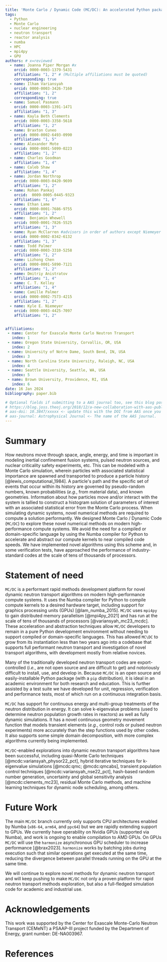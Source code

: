 ```yaml
---
title: 'Monte Carlo / Dynamic Code (MC/DC): An accelerated Python package for fully transient neutron transport and rapid methods development'
tags:
  - Python
  - Monte Carlo
  - nuclear engineering
  - neutron transport
  - reactor analysis
  - numba
  - HPC
  - mpi4py
  - GPU
authors: # x=reviewed
  - name: Joanna Piper Morgan #x
    orcid: 0000-0003-1379-5431
    affiliation: "1, 2" # (Multiple affiliations must be quoted)
    corresponding: true
  - name: Ilham Variansyah
    orcid: 0000-0003-3426-7160
    affiliation: "1, 2"
    corresponding: true
  - name: Samuel Pasmann
    orcid: 0000-0003-1391-1471
    affiliation: "1, 3"
  - name: Kayla Beth Clements
    orcid: 0000-0003-3358-5618
    affiliation: "1, 2"
  - name: Braxton Cuneo
    orcid: 0000-0002-6493-0990
    affiliation: "1, 5"
  - name: Alexander Mote 
    orcid: 0000-0001-5099-0223
    affiliation: "1, 2"
  - name: Charles Goodman
    affiliation: "1, 4"
  - name: Caleb Shaw 
    affiliation: "1, 4"
  - name: Jordan Northrop 
    orcid: 0000-0003-0420-9699
    affiliation: "1, 2"
  - name: Rohan Pankaj
    orcid:  0009-0005-0445-9323
    affiliation: "1, 6"
  - name: Ethan Lame
    orcid: 0000-0001-7686-9755
    affiliation: "1, 2"
  - name:  Benjamin Whewell
    orcid: 0000-0001-7826-5525
    affiliation: "1, 3"
  - name: Ryan McClarren #advisors in order of authors except Niemeyer
    orcid: 0000-0002-8342-6132
    affiliation: "1, 3"
  - name: Todd Palmer
    orcid: 0000-0003-3310-5258
    affiliation: "1, 2"
  - name: Lizhong Chen 
    orcid: 0000-0001-5890-7121
    affiliation: "1, 2"
  - name: Dmitriy Anistratov
    affiliation: "1, 4"
  - name: C. T. Kelley
    affiliation: "1, 4"
  - name: Camille Palmer
    orcid: 0000-0002-7573-4215
    affiliation: "1, 2"
  - name: Kyle E. Niemeyer
    orcid: 0000-0003-4425-7097
    affiliation: "1, 2"


affiliations:
 - name: Center for Exascale Monte Carlo Neutron Transport
   index: 1
 - name: Oregon State University, Corvallis, OR, USA
   index: 2
 - name: University of Notre Dame, South Bend, IN, USA
   index: 3
 - name: North Carolina State University, Raleigh, NC, USA
   index: 4
 - name: Seattle University, Seattle, WA, USA
   index: 5
 - name: Brown University, Providence, RI, USA
   index: 6
date: 16 Jan 2024
bibliography: paper.bib

# Optional fields if submitting to a AAS journal too, see this blog post:
# https://blog.joss.theoj.org/2018/12/a-new-collaboration-with-aas-publishing
# aas-doi: 10.3847/xxxxx <- update this with the DOI from AAS once you know it.
# aas-journal: Astrophysical Journal <- The name of the AAS journal.
---
```


# Summary

How neutrons move through space, angle, energy, and time is important in modeling inertial confinement fusion systems, pulsed neutron sources, and nuclear criticality safety experiments, etc.
This can be modeled with a Monte Carlo simulation, wherein particles with associated statistical importance are spawned and transported to produce a particle history [@lewis_computational_1984].
A particle's path and the specific set of events that occur within its history are governed by pseudo-random numbers, known probabilities (*e.g.*, from material data), and known geometries.
Information about how particles move and/or interact with the system is tallied to construct a histogram solution of parameters of interest with an associated statistical error from the Monte Carlo process. 
When simulating dynamic systems, novel numerical methods are required to compute a solution performantly.
We designed Monte Carlo / Dynamic Code (`MC/DC`) to explore these novel numerical methods on modern high-performance compute systems.
We avoid the need for a compiled or domain-specific language by using the Numba compiler for Python to accelerate and abstract our compute kernels to near compiled code speeds.
We have implemented novel algorithms using this scheme and, in some verification tests, have approached the performance of industry-standard codes at the scale of tens of thousands of processors.

# Statement of need

`MC/DC` is a performant rapid methods development platform for novel dynamic neutron transport algorithms on modern high-performance compute systems.
It uses the Numba compiler for Python to compile compute kernels to a desired hardware target, including support for graphics processing units (GPUs) [@lam_numba_2015].
`MC/DC` uses `mpi4py` to gain distributed memory parallelism [@mpi4py_2021] and has run at the scale of tens of thousands of processors [@variansyah_mc23_mcdc].
These acceleration and abstraction techniques allow `MC/DC` developers to remain in a pure Python development environment without needing to support compiled or domain-specific languages.
This has allowed `MC\DC` to grow from its instantiation less than two years ago into a codebase that supports full performant neutron transport and investigation of novel transport algorithms, with development mostly from relative novices.

Many of the traditionally developed neutron transport codes are export-controlled (*i.e.*, are not open source and are difficult to get) and notoriously difficult to install, use, and develop in.
Because `MC/DC` is an open source and easily-installable Python package (with a `pip` distribution), it is ideal in an academic environment for both research and education.
This is further assisted by a test suite we have developed for unit, regression, verification and performance tests, most of which run on a continuous integration basis.

`MC/DC` has support for continuous energy and multi-group treatments of the neutron distribution in energy.
It can solve k-eigenvalue problems (used to determine neutron population growth rates in reactors) as well as fully dynamic simulations.
It has a novel continuous geometry movement function that models transient elements (*e.g.*, control rods or pulsed neutron experiments) more accurately than the step functions used by other codes.
It also supports some simple domain decomposition, with more complex algorithms currently being implemented.

`MC/DC`-enabled explorations into dynamic neutron transport algorithms have been successful, including quasi-Monte Carlo techniques [@mcdc:variansyah_physor22_pct], hybrid iterative techniques for k-eigenvalue simulations [@mcdc:qmc; @mcdc:qmcabs], transient population control techniques [@mcdc:variansyah_nse22_pct], hash-based random number generation, uncertainty and global sensitivity analysis [@mcdc:clements_mc23], residual Monte Carlo methods, and machine learning techniques for dynamic node scheduling, among others.

# Future Work

The main `MC/DC` branch currently only supports CPU architectures enabled by Numba (`x86-64`, `arm64`, and `ppc64`) but we are rapidly extending support to GPUs.
We currently have operability on Nvidia GPUs (supported via Numba), and work is ongoing to enable compilation to AMD GPUs.
On GPUs `MC/DC` will use the `harmonize` asynchronous GPU scheduler to increase performance [@brax2023].
`harmonize` works by batching jobs during execution such that similar operations get executed at the same time, reducing the divergence between parallel threads running on the GPU at the same time.

We will continue to explore novel methods for dynamic neutron transport and will keep pushing to make `MC/DC` not only a proven platform for rapid neutron transport methods exploration, but also a full-fledged simulation code for academic and industrial use.

# Acknowledgements

This work was supported by the Center for Exascale Monte-Carlo Neutron Transport (CEMeNT) a PSAAP-III project funded by the Department of Energy, grant number: DE-NA003967.

# References
